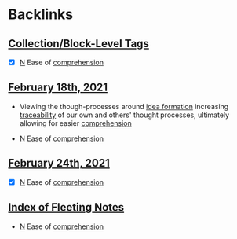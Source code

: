 
# Backlinks
## [Collection/Block-Level Tags](<Collection/Block-Level Tags.md>)
- [x] [N](<N.md>) Ease of [comprehension](<comprehension.md>)

## [February 18th, 2021](<February 18th, 2021.md>)
- Viewing the though-processes around [idea formation](<idea formation.md>) increasing  [traceability](<traceability.md>) of our own and others' thought processes, ultimately allowing for easier [comprehension](<comprehension.md>)

- [N](<N.md>) Ease of [comprehension](<comprehension.md>)

## [February 24th, 2021](<February 24th, 2021.md>)
- [x] [N](<N.md>) Ease of [comprehension](<comprehension.md>)

## [Index of Fleeting Notes](<Index of Fleeting Notes.md>)
- [N](<N.md>) Ease of [comprehension](<comprehension.md>)

